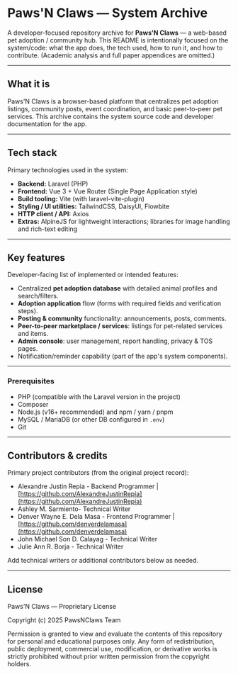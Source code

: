 # Paws'N Claws — System Archive

A developer-focused repository archive for **Paws'N Claws** — a web-based pet adoption / community hub. This README is intentionally focused on the system/code: what the app does, the tech used, how to run it, and how to contribute. (Academic analysis and full paper appendices are omitted.)

---

## What it is

Paws'N Claws is a browser-based platform that centralizes pet adoption listings, community posts, event coordination, and basic peer-to-peer pet services. This archive contains the system source code and developer documentation for the app.

---

## Tech stack

Primary technologies used in the system:

* **Backend:** Laravel (PHP)
* **Frontend:** Vue 3 + Vue Router (Single Page Application style)
* **Build tooling:** Vite (with laravel-vite-plugin)
* **Styling / UI utilities:** TailwindCSS, DaisyUI, Flowbite
* **HTTP client / API:** Axios
* **Extras:** AlpineJS for lightweight interactions; libraries for image handling and rich-text editing

---

## Key features

Developer-facing list of implemented or intended features:

* Centralized **pet adoption database** with detailed animal profiles and search/filters.
* **Adoption application** flow (forms with required fields and verification steps).
* **Posting & community** functionality: announcements, posts, comments.
* **Peer-to-peer marketplace / services**: listings for pet-related services and items.
* **Admin console**: user management, report handling, privacy & TOS pages.
* Notification/reminder capability (part of the app's system components).

---

### Prerequisites

* PHP (compatible with the Laravel version in the project)
* Composer
* Node.js (v16+ recommended) and npm / yarn / pnpm
* MySQL / MariaDB (or other DB configured in `.env`)
* Git

---

## Contributors & credits

Primary project contributors (from the original project record):

* Alexandre Justin Repia - Backend Programmer | [https://github.com/AlexandreJustinRepia](https://github.com/AlexandreJustinRepia)
* Ashley M. Sarmiento- Technical Writer
* Denver Wayne E. Dela Masa - Frontend Programmer | [https://github.com/denverdelamasa](https://github.com/denverdelamasa)
* John Michael Son D. Calayag - Technical Writer
* Julie Ann R. Borja - Technical Writer

Add technical writers or additional contributors below as needed.

---

## License

Paws'N Claws — Proprietary License

Copyright (c) 2025 PawsNClaws Team

Permission is granted to view and evaluate the contents of this repository for personal and educational purposes only. Any form of redistribution, public deployment, commercial use, modification, or derivative works is strictly prohibited without prior written permission from the copyright holders.

